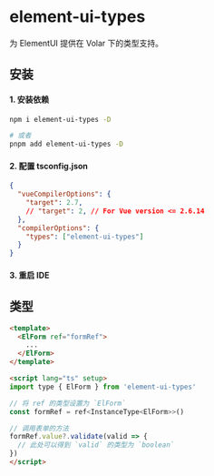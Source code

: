 # element-ui-types

为 ElementUI 提供在 Volar 下的类型支持。

## 安装

#### 1. 安装依赖

```bash
npm i element-ui-types -D

# 或者
pnpm add element-ui-types -D
```

#### 2. 配置 tsconfig.json

```json
{
  "vueCompilerOptions": {
    "target": 2.7,
    // "target": 2, // For Vue version <= 2.6.14
  },
  "compilerOptions": {
    "types": ["element-ui-types"]
  }
}
```

#### 3. 重启 IDE

## 类型

```html
<template>
  <ElForm ref="formRef">
    ...
  </ElForm>
</template>

<script lang="ts" setup>
import type { ElForm } from 'element-ui-types'

// 将 ref 的类型设置为 `ElForm`
const formRef = ref<InstanceType<ElForm>>()

// 调用表单的方法
formRef.value?.validate(valid => {
  // 此处可以得到 `valid` 的类型为 `boolean`
})
</script>
```
